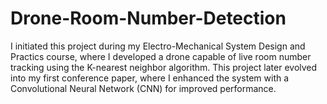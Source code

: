 # Drone-Room-Number-Detection
I initiated this project during my Electro-Mechanical System Design and Practics course, where I developed a drone capable of live room number tracking using the K-nearest neighbor algorithm. This project later evolved into my first conference paper, where I enhanced the system with a Convolutional Neural Network (CNN) for improved performance.
